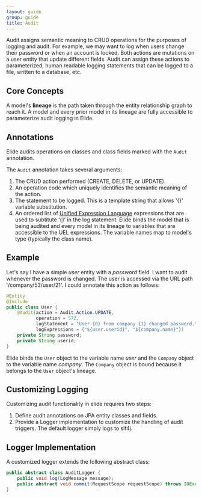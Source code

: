 ```yaml
---
layout: guide
group: guide
title: Audit
---
```

Audit assigns semantic meaning to CRUD operations for the purposes of logging and audit.  For example, we may want to log when users change their password or when an account is locked.  Both actions are mutations on a user entity that update different fields. Audit can assign these actions to parameterized, human readable logging statements that can be logged to a file, written to a database, etc.

## Core Concepts

A model's **lineage** is the path taken through the entity relationship graph to reach it.
A model and every prior model in its lineage are fully accessible to parameterize audit logging in Elide.

## Annotations
Elide audits operations on classes and class fields marked with the `Audit` annotation.

The `Audit` annotation takes several arguments:

1. The CRUD action performed (CREATE, DELETE, or UPDATE).
1. An operation code which uniquely identifies the semantic meaning of the action.
1. The statement to be logged.  This is a template string that allows '{}' variable substitution.
1. An ordered list of [Unified Expression Language](https://uel.java.net/) expressions that are used to subtitute ‘{}’ in the log statement.  Elide binds the model that is being audited and every model in its lineage to variables that are accessible to the UEL expressions.  The variable names map to model's type (typically the class name).

## Example

Let's say I have a simple _user_ entity with a _password_ field.  I want to audit whenever the password is changed. 
The user is accessed via the URL path '/company/53/user/21'.  I could annotate this action as follows:

```java
@Entity
@Include
public class User {
    @Audit(action = Audit.Action.UPDATE,
           operation = 572,
           logStatement = "User {0} from company {1} changed password.",
           logExpressions = {"${user.userid}", "${company.name}"})
    private String password;
    private String userid;
}
```

Elide binds the `User` object to the variable name _user_ and the `Company` object to the variable name _company_. The `Company` object is bound because it belongs to the `User` object's lineage.

## Customizing Logging
Customizing audit functionality in elide requires two steps:

1. Define audit annotations on JPA entity classes and fields.  
1. Provide a Logger implementation to customize the handling of audit triggers.  The default logger simply logs to slf4j.

## Logger Implementation
A customized logger extends the following abstract class:

```java
public abstract class AuditLogger {
    public void log(LogMessage message);
    public abstract void commit(RequestScope requestScope) throws IOException;
}
```
